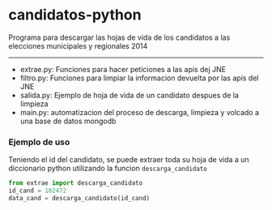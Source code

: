 candidatos-python
=================
Programa para descargar las hojas de vida de los candidatos a las elecciones municipales y regionales 2014

***

* extrae.py: Funciones para hacer peticiones a las apis dej JNE
* filtro.py: Funciones para limpiar la informacion devuelta por las apis del JNE
* salida.py: Ejemplo de hoja de vida de un candidato despues de la limpieza
* main.py: automatizacion del proceso de descarga, limpieza y volcado a una base de datos mongodb

### Ejemplo de uso

Teniendo el id del candidato, se puede extraer toda su hoja de vida a un diccionario python utilizando la funcion `descarga_candidato`

```python
from extrae import descarga_candidato
id_cand = 102472
data_cand = descarga_candidato(id_cand)
```
